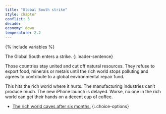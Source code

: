 ```yaml
---
title: "Global South strike"
style: chapter
conflict: 3
decade: 
economy: down
temperature: 2.2
---
```


{% include variables %}


The Global South enters a strike. 
{:.leader-sentence}

Those countries stay united and cut off natural resources. They refuse to export food, minerals or metals until the rich world stops polluting and agrees to contribute to a global environmental repair fund.

This hits the rich world where it hurts. The manufacturing industries can’t produce much. The new iPhone launch is delayed. Worse, no one in the rich world can get their hands on a decent cup of coffee.

- [The rich world caves after six months.](chapter_late-stage-designer-planet.html)
{:.choice-options}

